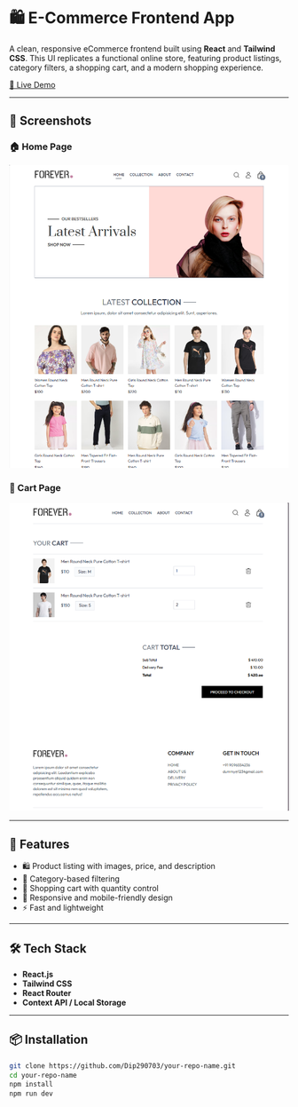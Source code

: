 # 🛍️ E-Commerce Frontend App

A clean, responsive eCommerce frontend built using **React** and **Tailwind CSS**. This UI replicates a functional online store, featuring product listings, category filters, a shopping cart, and a modern shopping experience.

[🚀 Live Demo](https://ecommerce-ochre-ten-20.vercel.app/)

---

## 📸 Screenshots

### 🏠 Home Page
![Home](./ss/home.png)

### 🛒 Cart Page
![Cart](./ss/image.png)



---

## 🚀 Features

- 🛍️ Product listing with images, price, and description
- 🧭 Category-based filtering
- 🛒 Shopping cart with quantity control
- 🌙 Responsive and mobile-friendly design
- ⚡ Fast and lightweight

---

## 🛠️ Tech Stack

- **React.js**
- **Tailwind CSS**
- **React Router**
- **Context API / Local Storage**

---

## 📦 Installation

```bash
git clone https://github.com/Dip290703/your-repo-name.git
cd your-repo-name
npm install
npm run dev
